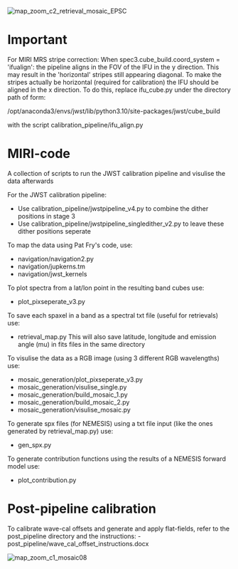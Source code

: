 ![map_zoom_c2_retrieval_mosaic_EPSC](https://user-images.githubusercontent.com/93939955/199546122-ad248436-b5b6-4249-bf34-2bec04f699e8.png)

# Important

For MIRI MRS stripe correction: When spec3.cube_build.coord_system = 'ifualign': the pipeline aligns in the FOV of the IFU in the y direction. This may result in the 'horizontal' stripes still appearing diagonal. To make the stripes actually be horizontal (required for calibration) the IFU should be aligned in the x direction. To do this, replace ifu_cube.py under the directory path of form:

/opt/anaconda3/envs/jwst/lib/python3.10/site-packages/jwst/cube_build

with the script calibration_pipeline/ifu_align.py

# MIRI-code
A collection of scripts to run the JWST calibration pipeline and visulise the data afterwards


For the JWST calibration pipeline:
  - Use calibration_pipeline/jwstpipeline_v4.py to combine the dither positions in stage 3
  - Use calibration_pipeline/jwstpipeline_singledither_v2.py to leave these dither positions seperate


To map the data using Pat Fry's code, use:
  - navigation/navigation2.py
  - navigation/jupkerns.tm
  - navigation/jwst_kernels


To plot spectra from a lat/lon point in the resulting band cubes use:
  - plot_pixseperate_v3.py


To save each spaxel in a band as a spectral txt file (useful for retrievals) use:
  - retrieval_map.py
This will also save latitude, longitude and emission angle (mu) in fits files in the same directory


To visulise the data as a RGB image (using 3 different RGB wavelengths) use:
  - mosaic_generation/plot_pixseperate_v3.py
  - mosaic_generation/visulise_single.py
  - mosaic_generation/build_mosaic_1.py
  - mosaic_generation/build_mosaic_2.py
  - mosaic_generation/visulise_mosaic.py


To generate spx files (for NEMESIS) using a txt file input (like the ones generated by retrieval_map.py) use:
  - gen_spx.py


To generate contribution functions using the results of a NEMESIS forward model use:
  - plot_contribution.py

# Post-pipeline calibration
To calibrate wave-cal offsets and generate and apply flat-fields, refer to the post_pipeline directory and the instructions:
  -post_pipeline/wave_cal_offset_instructions.docx

![map_zoom_c1_mosaic08](https://user-images.githubusercontent.com/93939955/199546409-93baee96-3da8-49c4-b30d-ec1f49ef909a.png)
